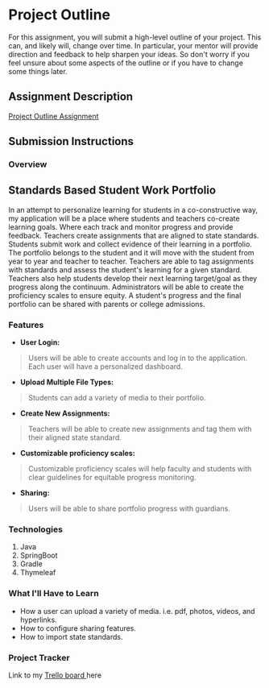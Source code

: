 # Project Outline
For this assignment, you will submit a high-level outline of your project. This can, and likely will, change over time. In particular, your mentor will provide direction and feedback to help sharpen your ideas. So don't worry if you feel unsure about some aspects of the outline or if you have to change some things later.

## Assignment Description
[Project Outline Assignment](https://education.launchcode.org/liftoff/modules/assignments/project-outline)

## Submission Instructions

### Overview
Standards Based Student Work Portfolio
----
In an attempt to personalize learning for students in a co-constructive way, my application will be a place where 
students and teachers co-create learning goals.  Where each track and monitor progress and provide feedback.  Teachers 
create assignments that are aligned to state standards.  Students submit work and collect evidence of their learning in 
a portfolio.  The portfolio belongs to the student and it will move with the student from year to year and teacher to teacher. 
Teachers are able to tag assignments with standards and assess the student's learning for a given standard.  
Teachers also help students develop their next learning target/goal as they progress along the continuum.  Administrators 
will be able to create the proficiency scales to ensure equity.  A student's progress and the final portfolio can be 
shared with parents or college admissions.   
### Features
- **User Login:** 
>Users will be able to create accounts and log in to the application. Each user will have a personalized dashboard.
- **Upload Multiple File Types:** 
>Students can add a variety of media to their portfolio.  
- **Create New Assignments:** 
>Teachers will be able to create new assignments and tag them with their aligned state standard. 
- **Customizable proficiency scales:** 
>Customizable proficiency scales will help faculty and students with clear guidelines for equitable progress monitoring. 
- **Sharing:** 
>Users will be able to share portfolio progress with guardians. 


### Technologies
1. Java 
2. SpringBoot
3. Gradle
4. Thymeleaf

### What I'll Have to Learn
* How a user can upload a variety of media.  i.e. pdf, photos, videos, and hyperlinks.
* How to configure sharing features.  
* How to import state standards.  

### Project Tracker
Link to my [Trello board ](https://trello.com/b/aXf3ie24/liftoff-project-boardabbyhowe) here
